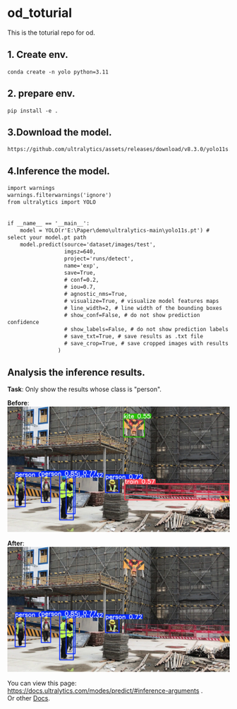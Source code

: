 # od_toturial
This is the toturial repo for od.

## 1. Create env.
```
conda create -n yolo python=3.11
```

## 2. prepare env.
```
pip install -e .
```

## 3.Download the model.
```
https://github.com/ultralytics/assets/releases/download/v8.3.0/yolo11s.pt
```

## 4.Inference the model.
```
import warnings
warnings.filterwarnings('ignore')
from ultralytics import YOLO


if __name__ == '__main__':
    model = YOLO(r'E:\Paper\demo\ultralytics-main\yolo11s.pt') # select your model.pt path
    model.predict(source='dataset/images/test',
                  imgsz=640,
                  project='runs/detect',
                  name='exp',
                  save=True,
                  # conf=0.2,
                  # iou=0.7,
                  # agnostic_nms=True,
                  # visualize=True, # visualize model features maps
                  # line_width=2, # line width of the bounding boxes
                  # show_conf=False, # do not show prediction confidence
                  # show_labels=False, # do not show prediction labels
                  # save_txt=True, # save results as .txt file
                  # save_crop=True, # save cropped images with results
                )
```
## Analysis the inference results.
**Task**: Only show the results whose class is "person".  

**Before**: 
![img](img/after.jpg) 

**After**:  
![img](img/hd1189.jpg)  

You can view this page: https://docs.ultralytics.com/modes/predict/#inference-arguments .  
Or other [Docs](https://docs.ultralytics.com/zh#introduction).

